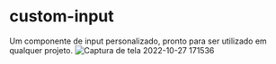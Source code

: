 # custom-input
Um componente de input personalizado, pronto para ser utilizado em qualquer projeto.
![Captura de tela 2022-10-27 171536](https://user-images.githubusercontent.com/53302984/198389259-0576400d-c371-4cc2-9ada-4a98ffe381ab.png)
